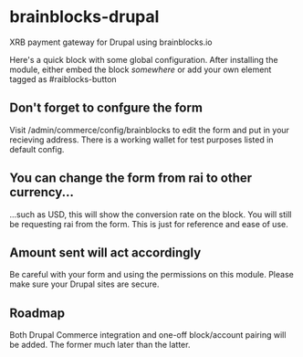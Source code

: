 # brainblocks-drupal
XRB payment gateway for Drupal using brainblocks.io

Here's a quick block with some global configuration. After installing the module, either embed the block *somewhere* or add your own element tagged as #raiblocks-button

## Don't forget to confgure the form
Visit /admin/commerce/config/brainblocks to edit the form and put in your recieving address. There is a working wallet for test purposes listed in default config.

## You can change the form from rai to other currency...

...such as USD, this will show the conversion rate on the block. You will still be requesting rai from the form. This is just for reference and ease of use.

## Amount sent will act accordingly

Be careful with your form and using the permissions on this module. Please make sure your Drupal sites are secure.

## Roadmap

Both Drupal Commerce integration and one-off block/account pairing will be added. The former much later than the latter.
